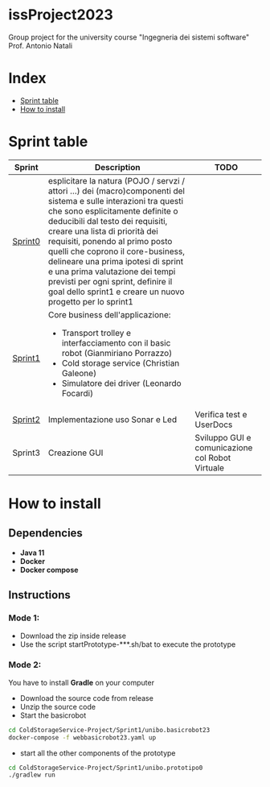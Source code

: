 # issProject2023
Group project for the university course "Ingegneria dei sistemi software" Prof. Antonio Natali

# Index
- [Sprint table](#sprint-table)
- [How to install](#how-to-install)

# Sprint table

| Sprint                                                                                                                                                  | Description                                                                                                                                                                                                                                                                                                                                                                                                                                                                 | TODO                                            |
|---------------------------------------------------------------------------------------------------------------------------------------------------------|-----------------------------------------------------------------------------------------------------------------------------------------------------------------------------------------------------------------------------------------------------------------------------------------------------------------------------------------------------------------------------------------------------------------------------------------------------------------------------|-------------------------------------------------|
| [Sprint0](https://htmlpreview.github.io/?https://github.com/LEOB3TA/ColdStorageService-Project/blob/main/Sprint0Reviewed/userDocs/sprint0Reviewed.html) | esplicitare la natura (POJO / servzi / attori …) dei (macro)componenti del sistema e sulle interazioni tra questi che sono esplicitamente definite o deducibili dal testo dei requisiti, creare una lista di priorità dei requisiti, ponendo al primo posto quelli che coprono il core-business, delineare una prima ipotesi di sprint e una prima valutazione dei tempi previsti per ogni sprint, definire il goal dello sprint1 e creare un nuovo progetto per lo sprint1 |                                                 |
| [Sprint1](https://htmlpreview.github.io/?https://github.com/LEOB3TA/ColdStorageService-Project/blob/main/Sprint1/userDocs/sprint1.html)                 | Core business dell'applicazione: <ul> <li>Transport trolley e interfacciamento con il basic robot (Gianmiriano Porrazzo)</li><li>Cold storage service (Christian Galeone)</li><li>Simulatore dei driver (Leonardo Focardi)</li></ul>                                                                                                                                                                                                                                        |                                                 |
| [Sprint2](https://htmlpreview.github.io/?https://github.com/LEOB3TA/ColdStorageService-Project/blob/main/Sprint2/userDocs/sprint2.html)                 | Implementazione uso  Sonar e Led       | Verifica test e UserDocs                        |
| Sprint3                                                                                                                                                 | Creazione GUI                          | Sviluppo GUI e comunicazione col Robot Virtuale |

# How to install

## Dependencies
- **Java 11**
- **Docker**
- **Docker compose**

## Instructions
### Mode 1:
- Download the zip inside release
- Use the script startPrototype-***.sh/bat to execute the prototype
### Mode 2:
You have to install **Gradle** on your computer

- Download the source code from release
- Unzip the source code
- Start the basicrobot
```bash
cd ColdStorageService-Project/Sprint1/unibo.basicrobot23
docker-compose -f webbasicrobot23.yaml up
```
- start all the other components of the prototype
```bash
cd ColdStorageService-Project/Sprint1/unibo.prototipo0
./gradlew run
```


